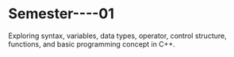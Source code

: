 # Semester----01
Exploring syntax, variables, data types, operator, control structure, functions, and basic programming concept in C++.
